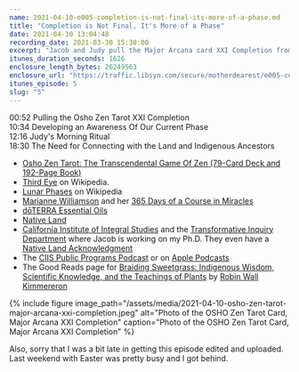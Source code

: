 ```yaml
---
name: 2021-04-10-e005-completion-is-not-final-its-more-of-a-phase.md
title: "Completion is Not Final, It's More of a Phase"
date: 2021-04-10 13:04:48
recording_date: 2021-03-30 15:30:00
excerpt: "Jacob and Judy pull the Major Arcana card XXI Completion from the Osho Zed Tarot deck. We decide that completion is not always about the specific result but is more of a phase that we go through. There can be many completions that happen. We talk about the need to slow down and look at Judy's morning ritual as a way of centering herself and connecting with the land. We also discussed our Indigenous ancestors and the land we live on, and how we should be honoring those that came before us."
itunes_duration_seconds: 1626
enclosure_length_bytes: 26249563
enclosure_url: "https://traffic.libsyn.com/secure/motherdearest/e005-completion-is-not-final-its-more-of-a-phase.mp3"
itunes_episode: 5
slug: "5"
---
```



00:52 Pulling the Osho Zen Tarot XXI Completion  
10:34 Developing an Awareness Of Our Current Phase  
12:16 Judy's Morning Ritual  
18:30 The Need for Connecting with the Land and Indigenous Ancestors  


- [Osho Zen Tarot: The Transcendental Game Of Zen (79-Card Deck and 192-Page Book)](https://www.amazon.com/Osho-Zen-Tarot-Transcendental-192-Page/dp/0312117337/)
- [Third Eye](https://en.wikipedia.org/wiki/Third_eye) on Wikipedia.
- [Lunar Phases](https://en.wikipedia.org/wiki/Lunar_phase) on Wikipedia
- [Marianne Williamson](https://marianne.com/) and her [365 Days of a Course in Miracles](https://marianne.com/365-days-of-a-course-in-miracles/)
- [dōTERRA Essential Oils](https://www.doterra.com/US/en/)
- [Native Land](https://native-land.ca)
- [California Institute of Integral Studies](https://www.ciis.edu/) and the [Transformative Inquiry Department](https://www.ciis.edu/academics/graduate-programs/transformative-studies) where Jacob is working on my Ph.D. They even have a [Native Land Acknowledgment](https://www.ciis.edu/public-programs/about-us)
- The [CIIS Public Programs Podcast](https://www.ciispod.com) or on [Apple Podcasts](https://podcasts.apple.com/us/podcast/ciis-public-programs/id1080172128)
- The Good Reads page for [Braiding Sweetgrass: Indigenous Wisdom, Scientific Knowledge, and the Teachings of Plants](https://www.goodreads.com/book/show/17465709-braiding-sweetgrass) by [Robin Wall Kimmereron](https://www.robinwallkimmerer.com)

{% include figure image_path="/assets/media/2021-04-10-osho-zen-tarot-major-arcana-xxi-completion.jpeg" alt="Photo of the OSHO Zen Tarot Card, Major Arcana XXI Completion" caption="Photo of the OSHO Zen Tarot Card, Major Arcana XXI Completion" %}

Also, sorry that I was a bit late in getting this episode edited and uploaded. Last weekend with Easter was pretty busy and I got behind.
